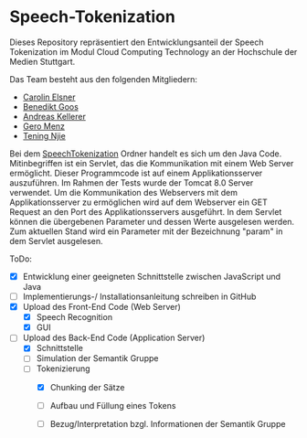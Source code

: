 # Speech-Tokenization

Dieses Repository repräsentiert den Entwicklungsanteil der Speech Tokenization im Modul Cloud Computing Technology an der Hochschule der Medien Stuttgart.

Das Team besteht aus den folgenden Mitgliedern: 
- [Carolin Elsner](https://github.com/CarolinElsner)
- [Benedikt Goos](https://github.com/BenediktGoos)
- [Andreas Kellerer](https://github.com/AndreasKellerer)
- [Gero Menz](https://github.com/GeroMenz)
- [Tening Njie](https://github.com/teningnjie)

Bei dem [SpeechTokenization](SpeechTokenization) Ordner handelt es sich um den Java Code. Mitinbegriffen ist ein Servlet, das die Kommunikation mit einem Web Server ermöglicht. Dieser Programmcode ist auf einem Applikationsserver auszuführen. Im Rahmen der Tests wurde der Tomcat 8.0 Server verwendet. Um die Kommunikation des Webservers mit dem Applikationsserver zu ermöglichen wird auf dem Webserver ein GET Request an den Port des Applikationsservers ausgeführt. In dem Servlet können die übergebenen Parameter und dessen Werte ausgelesen werden. Zum aktuellen Stand wird ein Parameter mit der Bezeichnung "param" in dem Servlet ausgelesen.

ToDo:
- [x] Entwicklung einer geeigneten Schnittstelle zwischen JavaScript und Java
- [ ] Implementierungs-/ Installationsanleitung schreiben in GitHub
- [x] Upload des Front-End Code (Web Server)
  - [x] Speech Recognition
  - [x] GUI
- [ ] Upload des Back-End Code (Application Server)
  - [x] Schnittstelle
  - [ ] Simulation der Semantik Gruppe
  - [ ] Tokenizierung
    - [x] Chunking der Sätze
    - [ ] Aufbau und Füllung eines Tokens
    - [ ] Bezug/Interpretation bzgl. Informationen der Semantik Gruppe
 
